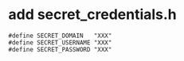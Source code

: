 # add secret_credentials.h
```
#define SECRET_DOMAIN   "XXX"
#define SECRET_USERNAME "XXX"
#define SECRET_PASSWORD "XXX"
```
